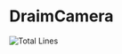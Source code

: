 # DraimCamera

![Total Lines](https://img.shields.io/tokei/lines/github/DraimCiDo/DraimCamera?style=plastic)
